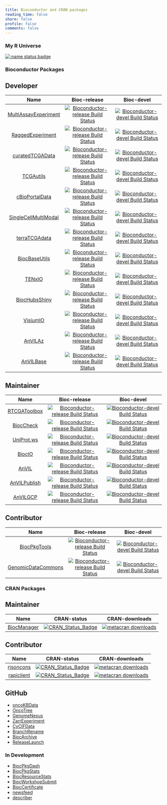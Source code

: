 ```yaml
---
title: Bioconductor and CRAN packages
reading_time: false
share: false
profile: false
comments: false
---
```


### My R Universe

[![:name status badge](https://link-ny.r-universe.dev/badges/:name?scale=2&color=orange)](https://link-ny.r-universe.dev/)

### Bioconductor Packages

## Developer

| Name | Bioc-release | Bioc-devel |
|:-----:|:-----:|:-----:|
| [MultiAssayExperiment](https://github.com/waldronlab/MultiAssayExperiment) | [![Bioconductor-release Build Status](http://bioconductor.org/shields/build/release/bioc/MultiAssayExperiment.svg)](http://bioconductor.org/checkResults/release/bioc-LATEST/MultiAssayExperiment) | [![Bioconductor-devel Build Status](http://bioconductor.org/shields/build/devel/bioc/MultiAssayExperiment.svg)](http://bioconductor.org/checkResults/devel/bioc-LATEST/MultiAssayExperiment) |
| [RaggedExperiment](https://github.com/Bioconductor/RaggedExperiment) | [![Bioconductor-release Build Status](http://bioconductor.org/shields/build/release/bioc/RaggedExperiment.svg)](http://bioconductor.org/checkResults/release/bioc-LATEST/RaggedExperiment) | [![Bioconductor-devel Build Status](http://bioconductor.org/shields/build/devel/bioc/RaggedExperiment.svg)](http://bioconductor.org/checkResults/devel/bioc-LATEST/RaggedExperiment) |
| [curatedTCGAData](https://github.com/waldronlab/curatedTCGAData) | [![Bioconductor-release Build Status](http://bioconductor.org/shields/build/release/data-experiment/curatedTCGAData.svg)](http://bioconductor.org/checkResults/release/data-experiment-LATEST/curatedTCGAData/) | [![Bioconductor-devel Build Status](http://bioconductor.org/shields/build/devel/data-experiment/curatedTCGAData.svg)](http://bioconductor.org/checkResults/devel/data-experiment-LATEST/curatedTCGAData) |
| [TCGAutils](https://github.com/waldronlab/TCGAutils) | [![Bioconductor-release Build Status](http://bioconductor.org/shields/build/release/bioc/TCGAutils.svg)](http://bioconductor.org/checkResults/release/bioc-LATEST/TCGAutils) | [![Bioconductor-devel Build Status](http://bioconductor.org/shields/build/devel/bioc/TCGAutils.svg)](http://bioconductor.org/checkResults/devel/bioc-LATEST/TCGAutils) |
| [cBioPortalData](https://github.com/waldronlab/cBioPortalData) | [![Bioconductor-release Build Status](http://bioconductor.org/shields/build/release/bioc/cBioPortalData.svg)](http://bioconductor.org/checkResults/release/bioc-LATEST/cBioPortalData) | [![Bioconductor-devel Build Status](http://bioconductor.org/shields/build/devel/bioc/cBioPortalData.svg)](http://bioconductor.org/checkResults/devel/bioc-LATEST/cBioPortalData) |
| [SingleCellMultiModal](https://github.com/waldronlab/SingleCellMultiModal) | [![Bioconductor-release Build Status](http://bioconductor.org/shields/build/release/data-experiment/SingleCellMultiModal.svg)](http://bioconductor.org/checkResults/release/data-experiment-LATEST/SingleCellMultiModal/) | [![Bioconductor-devel Build Status](http://bioconductor.org/shields/build/devel/data-experiment/SingleCellMultiModal.svg)](http://bioconductor.org/checkResults/devel/data-experiment-LATEST/SingleCellMultiModal) |
| [terraTCGAdata](https://github.com/waldronlab/terraTCGAdata) | [![Bioconductor-release Build Status](http://bioconductor.org/shields/build/release/bioc/terraTCGAdata.svg)](http://bioconductor.org/checkResults/release/bioc-LATEST/terraTCGAdata) | [![Bioconductor-devel Build Status](http://bioconductor.org/shields/build/devel/bioc/terraTCGAdata.svg)](http://bioconductor.org/checkResults/devel/bioc-LATEST/terraTCGAdata) |
| [BiocBaseUtils](https://github.com/Bioconductor/BiocBaseUtils) | [![Bioconductor-release Build Status](http://bioconductor.org/shields/build/release/bioc/BiocBaseUtils.svg)](http://bioconductor.org/checkResults/release/bioc-LATEST/BiocBaseUtils) | [![Bioconductor-devel Build Status](http://bioconductor.org/shields/build/devel/bioc/BiocBaseUtils.svg)](http://bioconductor.org/checkResults/devel/bioc-LATEST/BiocBaseUtils) |
| [TENxIO](https://github.com/waldronlab/TENxIO) | [![Bioconductor-release Build Status](http://bioconductor.org/shields/build/release/bioc/TENxIO.svg)](http://bioconductor.org/checkResults/release/bioc-LATEST/TENxIO) | [![Bioconductor-devel Build Status](http://bioconductor.org/shields/build/devel/bioc/TENxIO.svg)](http://bioconductor.org/checkResults/devel/bioc-LATEST/TENxIO) |
| [BiocHubsShiny](https://github.com/Bioconductor/BiocHubsShiny) | [![Bioconductor-release Build Status](http://bioconductor.org/shields/build/release/bioc/BiocHubsShiny.svg)](http://bioconductor.org/checkResults/release/bioc-LATEST/BiocHubsShiny) | [![Bioconductor-devel Build Status](http://bioconductor.org/shields/build/devel/bioc/BiocHubsShiny.svg)](http://bioconductor.org/checkResults/devel/bioc-LATEST/BiocHubsShiny) |
| [VisiumIO](https://github.com/waldronlab/VisiumIO) | [![Bioconductor-release Build Status](https://bioconductor.org/shields/years-in-bioc/VisiumIO.svg)](http://bioconductor.org/checkResults/release/bioc-LATEST/VisiumIO) | [![Bioconductor-devel Build Status](http://bioconductor.org/shields/build/devel/bioc/VisiumIO.svg)](http://bioconductor.org/checkResults/devel/bioc-LATEST/VisiumIO) |
| [AnVILAz](https://github.com/Bioconductor/AnVILAz) | [![Bioconductor-release Build Status](http://bioconductor.org/shields/build/release/bioc/AnVILAz.svg)](http://bioconductor.org/checkResults/release/bioc-LATEST/AnVILAz) | [![Bioconductor-devel Build Status](http://bioconductor.org/shields/build/devel/bioc/AnVILAz.svg)](http://bioconductor.org/checkResults/devel/bioc-LATEST/AnVILAz) |
| [AnVILBase](https://github.com/Bioconductor/AnVILBase) | [![Bioconductor-release Build Status](http://bioconductor.org/shields/build/release/bioc/AnVILBase.svg)](http://bioconductor.org/checkResults/release/bioc-LATEST/AnVILBase) | [![Bioconductor-devel Build Status](http://bioconductor.org/shields/build/devel/bioc/AnVILBase.svg)](http://bioconductor.org/checkResults/devel/bioc-LATEST/AnVILBase) |

## Maintainer

| Name | Bioc-release | Bioc-devel |
|:-----:|:-----:|:-----:|
| [RTCGAToolbox](https://github.com/mksamur/RTCGAToolbox) | [![Bioconductor-release Build Status](http://bioconductor.org/shields/build/release/bioc/RTCGAToolbox.svg)](http://bioconductor.org/checkResults/release/bioc-LATEST/RTCGAToolbox) | [![Bioconductor-devel Build Status](http://bioconductor.org/shields/build/devel/bioc/RTCGAToolbox.svg)](http://bioconductor.org/checkResults/devel/bioc-LATEST/RTCGAToolbox) |
| [BiocCheck](https://github.com/Bioconductor/BiocCheck) | [![Bioconductor-release Build Status](http://bioconductor.org/shields/build/release/bioc/BiocCheck.svg)](http://bioconductor.org/checkResults/release/bioc-LATEST/BiocCheck) | [![Bioconductor-devel Build Status](http://bioconductor.org/shields/build/devel/bioc/BiocCheck.svg)](http://bioconductor.org/checkResults/devel/bioc-LATEST/BiocCheck) |
| [UniProt.ws](https://github.com/Bioconductor/UniProt.ws) | [![Bioconductor-release Build Status](http://bioconductor.org/shields/build/release/bioc/UniProt.ws.svg)](http://bioconductor.org/checkResults/release/bioc-LATEST/UniProt.ws) | [![Bioconductor-devel Build Status](http://bioconductor.org/shields/build/devel/bioc/UniProt.ws.svg)](http://bioconductor.org/checkResults/devel/bioc-LATEST/UniProt.ws) |
| [BiocIO](https://github.com/Bioconductor/BiocIO) | [![Bioconductor-release Build Status](http://bioconductor.org/shields/build/release/bioc/BiocIO.svg)](http://bioconductor.org/checkResults/release/bioc-LATEST/BiocIO) | [![Bioconductor-devel Build Status](http://bioconductor.org/shields/build/devel/bioc/BiocIO.svg)](http://bioconductor.org/checkResults/devel/bioc-LATEST/BiocIO) |
| [AnVIL](https://github.com/Bioconductor/AnVIL) | [![Bioconductor-release Build Status](http://bioconductor.org/shields/build/release/bioc/AnVIL.svg)](http://bioconductor.org/checkResults/release/bioc-LATEST/AnVIL) | [![Bioconductor-devel Build Status](http://bioconductor.org/shields/build/devel/bioc/AnVIL.svg)](http://bioconductor.org/checkResults/devel/bioc-LATEST/AnVIL) |
| [AnVILPublish](https://github.com/Bioconductor/AnVILPublish) | [![Bioconductor-release Build Status](http://bioconductor.org/shields/build/release/bioc/AnVILPublish.svg)](http://bioconductor.org/checkResults/release/bioc-LATEST/AnVILPublish) | [![Bioconductor-devel Build Status](http://bioconductor.org/shields/build/devel/bioc/AnVILPublish.svg)](http://bioconductor.org/checkResults/devel/bioc-LATEST/AnVILPublish) |
| [AnVILGCP](https://github.com/Bioconductor/AnVILGCP) | [![Bioconductor-release Build Status](http://bioconductor.org/shields/build/release/bioc/AnVILGCP.svg)](http://bioconductor.org/checkResults/release/bioc-LATEST/AnVILGCP) | [![Bioconductor-devel Build Status](http://bioconductor.org/shields/build/devel/bioc/AnVILGCP.svg)](http://bioconductor.org/checkResults/devel/bioc-LATEST/AnVILGCP) |

## Contributor

| Name | Bioc-release | Bioc-devel |
|:-----:|:-----:|:-----:|
| [BiocPkgTools](https://github.com/seandavi/BiocPkgTools) | [![Bioconductor-release Build Status](http://bioconductor.org/shields/build/release/bioc/BiocPkgTools.svg)](http://bioconductor.org/checkResults/release/bioc-LATEST/BiocPkgTools) | [![Bioconductor-devel Build Status](http://bioconductor.org/shields/build/devel/bioc/BiocPkgTools.svg)](http://bioconductor.org/checkResults/devel/bioc-LATEST/BiocPkgTools) |
| [GenomicDataCommons](https://github.com/Bioconductor/GenomicDataCommons) | [![Bioconductor-release Build Status](http://bioconductor.org/shields/build/release/bioc/GenomicDataCommons.svg)](http://bioconductor.org/checkResults/release/bioc-LATEST/GenomicDataCommons) | [![Bioconductor-devel Build Status](http://bioconductor.org/shields/build/devel/bioc/GenomicDataCommons.svg)](http://bioconductor.org/checkResults/devel/bioc-LATEST/GenomicDataCommons) |

### CRAN Packages

## Maintainer

| Name | CRAN-status | CRAN-downloads |
|:-----:|:-----:|:-----:|
| [BiocManager](https://github.com/Bioconductor/BiocManager) | [![CRAN_Status_Badge](https://www.r-pkg.org/badges/version/BiocManager)](https://cran.r-project.org/package=BiocManager) | [![metacran downloads](https://cranlogs.r-pkg.org/badges/BiocManager)](https://cran.r-project.org/package=BiocManager) |

## Contributor

| Name | CRAN-status | CRAN-downloads |
|:-----:|:-----:|:-----:|
| [rjsoncons](https://github.com/mtmorgan/rjsoncons) | [![CRAN_Status_Badge](https://www.r-pkg.org/badges/version/rjsoncons)](https://cran.r-project.org/package=rjsoncons) | [![metacran downloads](https://cranlogs.r-pkg.org/badges/rjsoncons)](https://cran.r-project.org/package=rjsoncons) |
| [rapiclient](https://github.com/bergant/rapiclient) | [![CRAN_Status_Badge](https://www.r-pkg.org/badges/version/rapiclient)](https://cran.r-project.org/package=rapiclient) | [![metacran downloads](https://cranlogs.r-pkg.org/badges/rapiclient)](https://cran.r-project.org/package=rapiclient) |


## GitHub

* [oncoKBData](https://github.com/waldronlab/oncoKBData)
* [OncoTree](https://github.com/LiNk-NY/OncoTree)
* [GenomeNexus](https://github.com/LiNk-NY/GenomeNexus)
* [ZarrExperiment](https://github.com/Bioconductor/ZarrExperiment)
* [CyCIFData](https://github.com/ccb-hms/CyCIFData)
* [BranchRename](https://github.com/Bioconductor/BranchRename)
* [BiocArchive](https://github.com/Bioconductor/BiocArchive)
* [ReleaseLaunch](https://github.com/Bioconductor/ReleaseLaunch)

### In Development

* [BiocPkgDash](https://github.com/Bioconductor/BiocPkgDash)
* [BiocPkgStats](https://github.com/Bioconductor/BiocPkgStats)
* [BiocResourceStats](https://github.com/Bioconductor/BiocResourceStats)
* [BiocWorkshopSubmit](https://github.com/Bioconductor/BiocWorkshopSubmit)
* [BiocCertificate](https://github.com/Bioconductor/BiocCertificate)
* [newsfeed](https://github.com/waldronlab/newsfeed)
* [describer](https://github.com/LiNk-NY/describer)

